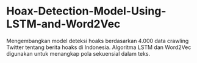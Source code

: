 # Hoax-Detection-Model-Using-LSTM-and-Word2Vec
Mengembangkan model deteksi hoaks berdasarkan 4.000 data crawling Twitter tentang berita hoaks di Indonesia. Algoritma LSTM dan Word2Vec digunakan untuk menangkap pola sekuensial dalam teks.
